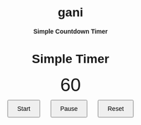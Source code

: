 # gani

**Simple Countdown Timer**

<!DOCTYPE html>
<html lang="en">
<head>
<meta charset="UTF-8">
<meta name="viewport" content="width=device-width, initial-scale=1.0">
<title>Simple Timer</title>
<style>
  body {
    font-family: Arial, sans-serif;
    text-align: center;
    padding: 20px;
  }
  #timer {
    font-size: 3em;
  }
  button {
    margin: 10px;
    padding: 10px 20px;
    font-size: 1em;
  }
</style>
</head>
<body>

<h1>Simple Timer</h1>
<div id="timer">60</div>
<button id="start">Start</button>
<button id="pause">Pause</button>
<button id="reset">Reset</button>

<script>
let timeLeft = 60;
let intervalId;

function updateTimer() {
  document.getElementById('timer').textContent = timeLeft;
  if (timeLeft > 0) {
    intervalId = setInterval(() => {
      timeLeft--;
      updateTimer();
    }, 1000);
  }
}

function startTimer() {
  if (timeLeft <= 0) return;
  updateTimer();
}

function pauseTimer() {
  clearInterval(intervalId);
}

function resetTimer() {
  timeLeft = 60;
  document.getElementById('timer').textContent = timeLeft;
}

document.getElementById('start').addEventListener('click', startTimer);
document.getElementById('pause').addEventListener('click', pauseTimer);
document.getElementById('reset').addEventListener('click', resetTimer);
</script>

</body>
</html>
